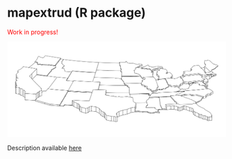 # mapextrud (R package)

<p style="color:red">Work in progress!</p>

![](img/map6.png)

Description available [here](https://neocarto.github.io/mapextrud/vignettes/how-to-build-extruded-maps.html)

